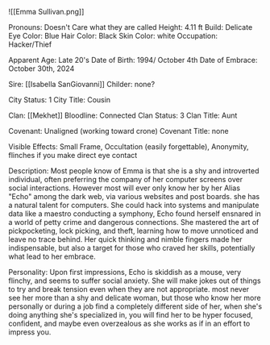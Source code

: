 ![[Emma Sullivan.png]]

Pronouns: Doesn't Care what they are called
Height: 4.11 ft
Build: Delicate
Eye Color: Blue
Hair Color: Black
Skin Color: white
Occupation:  Hacker/Thief

Apparent Age: Late 20's
Date of Birth: 1994/ October 4th
Date of Embrace: October 30th, 2024

Sire: [[Isabella SanGiovanni]]
Childer: none?

City Status:  1
City Title: Cousin

Clan: [[Mekhet]]
Bloodline: Connected
Clan Status: 3
Clan Title: Aunt

Covenant: Unaligned (working toward crone)
Covenant Title: none

Visible Effects: Small Frame, Occultation (easily forgettable), Anonymity, flinches if you make direct eye contact

Description: Most people know of Emma is that she is a shy and introverted individual, often preferring the company of her computer screens over social interactions. However most will ever only know her by her Alias "Echo" among the dark web, via various websites and post boards. she has a natural talent for computers. She could hack into systems and manipulate data like a maestro conducting a symphony, Echo found herself ensnared in a world of petty crime and dangerous connections. She mastered the art of pickpocketing, lock picking, and theft, learning how to move unnoticed and leave no trace behind. Her quick thinking and nimble fingers made her indispensable, but also a target for those who craved her skills, potentially what lead to her embrace.

Personality: Upon first impressions, Echo is skiddish as a mouse, very flinchy, and seems to suffer social anxiety. She will make jokes out of things to try and break tension even when they are not appropriate. most never see her more than a shy and delicate woman, but those who know her more personally or during a job find a completely different side of her, when she's doing anything she's specialized in, you will find her to be hyper focused, confident, and maybe even overzealous as she works as if in an effort to impress you.